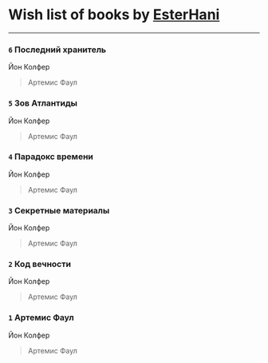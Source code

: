 # Wish list of books by [EsterHani](http://vk.com/id30558181)
---

### `6` Последний хранитель
Йон Колфер
> Артемис Фаул

### `5` Зов Атлантиды
Йон Колфер
> Артемис Фаул

### `4` Парадокс времени
Йон Колфер
> Артемис Фаул

### `3` Секретные материалы
Йон Колфер
> Артемис Фаул

### `2` Код вечности
Йон Колфер
> Артемис Фаул

### `1` Артемис Фаул
Йон Колфер
> Артемис Фаул

